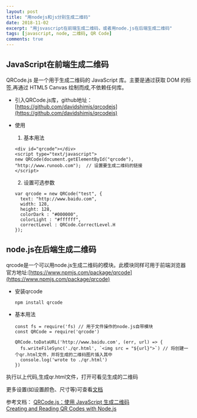 ```yaml
---
layout: post
title: "用nodejs和js分别生成二维码"
date: 2018-11-02
excerpt: "用jsvascript在前端生成二维码，或者用node.js在后端生成二维码"
tags: [javascript, node, 二维码, QR Code]
comments: true
---
```

## JavaScript在前端生成二维码
QRCode.js 是一个用于生成二维码的 JavaScript 库。主要是通过获取 DOM 的标签,再通过 HTML5 Canvas 绘制而成,不依赖任何库。
* 引入QRCode.js库，github地址：[https://github.com/davidshimjs/qrcodejs](https://github.com/davidshimjs/qrcodejs)
* 使用
  1. 基本用法  
  ~~~
  <div id="qrcode"></div>
  <script type="text/javascript">
  new QRCode(document.getElementById("qrcode"), "http://www.runoob.com");  // 设置要生成二维码的链接
  </script>
  ~~~

  2. 设置可选参数  
  ~~~
  var qrcode = new QRCode("test", {
    text: "http://www.baidu.com",
    width: 128,
    height: 128,
    colorDark : "#000000",
    colorLight : "#ffffff",
    correctLevel : QRCode.CorrectLevel.H
  });
  ~~~

## node.js在后端生成二维码
qrcode是一个可以用node.js生成二维码的模块。此模块同样可用于前端浏览器
官方地址:[https://www.npmjs.com/package/qrcode](https://www.npmjs.com/package/qrcode)

* 安装qrcode  
  ~~~
  npm install qrcode
  ~~~

* 基本用法  
  ~~~
  const fs = require('fs) // 用于文件操作的node.js自带模块
  const QRCode = require('qrcode')
 
  QRCode.toDataURL('http://www.baidu.com', (err, url) => {
    fs.writeFileSync('./qr.html', `<img src = "${url}">`) // 将创建一个qr.html文件，并将生成的二维码图片插入其中
    console.log('wrote to ./qr.html')
  })
  ~~~
执行以上代码,生成qr.html文件，打开可看见生成的二维码

更多设置(如设置颜色、尺寸等)可查看[文档](https://www.npmjs.com/package/qrcode)

参考文档：
[QRCode.js：使用 JavaScript 生成二维码](http://www.runoob.com/w3cnote/javascript-qrcodejs-library.html)  
[Creating and Reading QR Codes with Node.js](http://thecodebarbarian.com/creating-qr-codes-with-node-js.html)

  